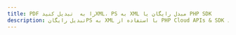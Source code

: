 ---title: PDF را به  تبدیل کنیدXML، PS به XML مبدل رایگان یا PHP SDKdescription: تبدیل رایگانPS به XML با استفاده از PHP Cloud APIs & SDK همچنین اسناد PDF را در Cloud ایجاد، ویرایش و رندر کنید.---